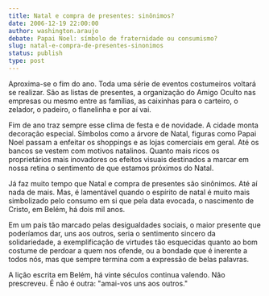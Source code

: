 ```yaml
---
title: Natal e compra de presentes: sinônimos?
date: 2006-12-19 22:00:00
author: washington.araujo
debate: Papai Noel: símbolo de fraternidade ou consumismo? 
slug: natal-e-compra-de-presentes-sinonimos
status: publish 
type: post
---
```


Aproxima-se o fim do ano. Toda uma série de eventos costumeiros voltará se realizar. São as listas de presentes, a organização do Amigo Oculto nas empresas ou mesmo entre as famílias, as caixinhas para o carteiro, o zelador, o padeiro, o flanelinha e por aí vai.   
  
Fim de ano traz sempre esse clima de festa e de novidade. A cidade monta decoração especial. Símbolos como a árvore de Natal, figuras como Papai Noel passam a enfeitar os shoppings e as lojas comerciais em geral. Até os bancos se vestem com motivos natalinos. Quanto mais ricos os proprietários mais inovadores os efeitos visuais destinados a marcar em nossa retina o sentimento de que estamos próximos do Natal.   
  
Já faz muito tempo que Natal e compra de presentes são sinônimos. Até aí nada de mais. Mas, é lamentável quando o espírito de natal é muito mais simbolizado pelo consumo em si que pela data evocada, o nascimento de Cristo, em Belém, há dois mil anos.   
  
Em um país tão marcado pelas desigualdades sociais, o maior presente que poderíamos dar, uns aos outros, seria o sentimento sincero da solidariedade, a exemplificação de virtudes tão esquecidas quanto ao bom costume de perdoar a quem nos ofende, ou a bondade que é inerente a todos nós, mas que sempre termina com a expressão de belas palavras.   
  
A lição escrita em Belém, há vinte séculos continua valendo. Não prescreveu. É não é outra: "amai-vos uns aos outros."
